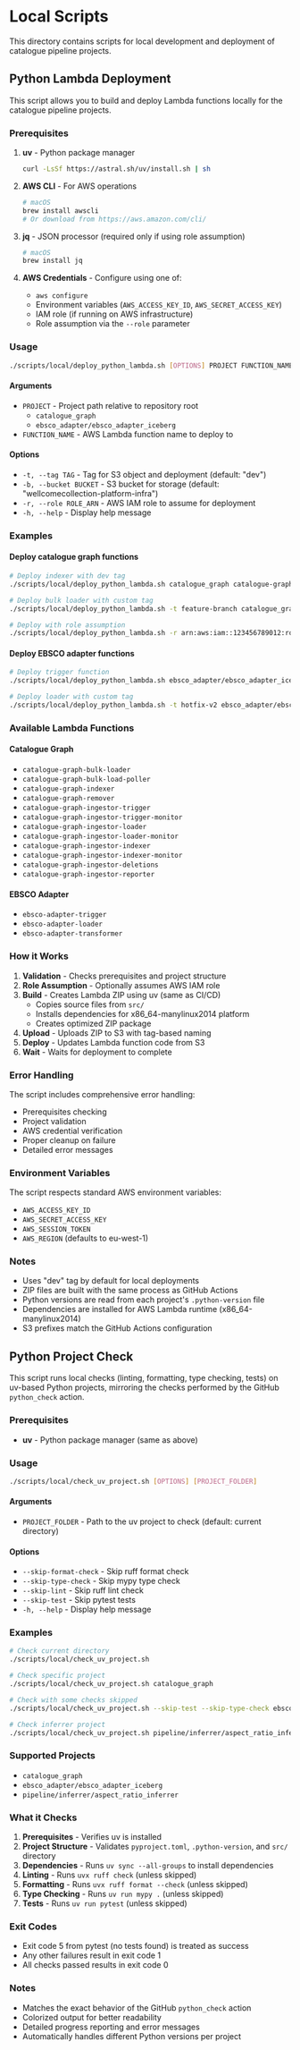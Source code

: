 # Local Scripts

This directory contains scripts for local development and deployment of catalogue pipeline projects.

## Python Lambda Deployment

This script allows you to build and deploy Lambda functions locally for the catalogue pipeline projects.

### Prerequisites

1. **uv** - Python package manager
   ```bash
   curl -LsSf https://astral.sh/uv/install.sh | sh
   ```

2. **AWS CLI** - For AWS operations
   ```bash
   # macOS
   brew install awscli
   # Or download from https://aws.amazon.com/cli/
   ```

3. **jq** - JSON processor (required only if using role assumption)
   ```bash
   # macOS
   brew install jq
   ```

4. **AWS Credentials** - Configure using one of:
   - `aws configure`
   - Environment variables (`AWS_ACCESS_KEY_ID`, `AWS_SECRET_ACCESS_KEY`)
   - IAM role (if running on AWS infrastructure)
   - Role assumption via the `--role` parameter

### Usage

```bash
./scripts/local/deploy_python_lambda.sh [OPTIONS] PROJECT FUNCTION_NAME
```

#### Arguments

- `PROJECT` - Project path relative to repository root
  - `catalogue_graph`
  - `ebsco_adapter/ebsco_adapter_iceberg`
- `FUNCTION_NAME` - AWS Lambda function name to deploy to

#### Options

- `-t, --tag TAG` - Tag for S3 object and deployment (default: "dev")
- `-b, --bucket BUCKET` - S3 bucket for storage (default: "wellcomecollection-platform-infra")
- `-r, --role ROLE_ARN` - AWS IAM role to assume for deployment
- `-h, --help` - Display help message

### Examples

#### Deploy catalogue graph functions

```bash
# Deploy indexer with dev tag
./scripts/local/deploy_python_lambda.sh catalogue_graph catalogue-graph-indexer

# Deploy bulk loader with custom tag
./scripts/local/deploy_python_lambda.sh -t feature-branch catalogue_graph catalogue-graph-bulk-loader

# Deploy with role assumption
./scripts/local/deploy_python_lambda.sh -r arn:aws:iam::123456789012:role/CatalogueGraphRole catalogue_graph catalogue-graph-indexer
```

#### Deploy EBSCO adapter functions

```bash
# Deploy trigger function
./scripts/local/deploy_python_lambda.sh ebsco_adapter/ebsco_adapter_iceberg ebsco-adapter-trigger

# Deploy loader with custom tag
./scripts/local/deploy_python_lambda.sh -t hotfix-v2 ebsco_adapter/ebsco_adapter_iceberg ebsco-adapter-loader
```

### Available Lambda Functions

#### Catalogue Graph
- `catalogue-graph-bulk-loader`
- `catalogue-graph-bulk-load-poller`
- `catalogue-graph-indexer`
- `catalogue-graph-remover`
- `catalogue-graph-ingestor-trigger`
- `catalogue-graph-ingestor-trigger-monitor`
- `catalogue-graph-ingestor-loader`
- `catalogue-graph-ingestor-loader-monitor`
- `catalogue-graph-ingestor-indexer`
- `catalogue-graph-ingestor-indexer-monitor`
- `catalogue-graph-ingestor-deletions`
- `catalogue-graph-ingestor-reporter`

#### EBSCO Adapter
- `ebsco-adapter-trigger`
- `ebsco-adapter-loader`
- `ebsco-adapter-transformer`

### How it Works

1. **Validation** - Checks prerequisites and project structure
2. **Role Assumption** - Optionally assumes AWS IAM role
3. **Build** - Creates Lambda ZIP using uv (same as CI/CD)
   - Copies source files from `src/`
   - Installs dependencies for x86_64-manylinux2014 platform
   - Creates optimized ZIP package
4. **Upload** - Uploads ZIP to S3 with tag-based naming
5. **Deploy** - Updates Lambda function code from S3
6. **Wait** - Waits for deployment to complete

### Error Handling

The script includes comprehensive error handling:
- Prerequisites checking
- Project validation
- AWS credential verification
- Proper cleanup on failure
- Detailed error messages

### Environment Variables

The script respects standard AWS environment variables:
- `AWS_ACCESS_KEY_ID`
- `AWS_SECRET_ACCESS_KEY`
- `AWS_SESSION_TOKEN`
- `AWS_REGION` (defaults to eu-west-1)

### Notes

- Uses "dev" tag by default for local deployments
- ZIP files are built with the same process as GitHub Actions
- Python versions are read from each project's `.python-version` file
- Dependencies are installed for AWS Lambda runtime (x86_64-manylinux2014)
- S3 prefixes match the GitHub Actions configuration

## Python Project Check

This script runs local checks (linting, formatting, type checking, tests) on uv-based Python projects, mirroring the checks performed by the GitHub `python_check` action.

### Prerequisites

- **uv** - Python package manager (same as above)

### Usage

```bash
./scripts/local/check_uv_project.sh [OPTIONS] [PROJECT_FOLDER]
```

#### Arguments

- `PROJECT_FOLDER` - Path to the uv project to check (default: current directory)

#### Options

- `--skip-format-check` - Skip ruff format check
- `--skip-type-check` - Skip mypy type check  
- `--skip-lint` - Skip ruff lint check
- `--skip-test` - Skip pytest tests
- `-h, --help` - Display help message

### Examples

```bash
# Check current directory
./scripts/local/check_uv_project.sh

# Check specific project
./scripts/local/check_uv_project.sh catalogue_graph

# Check with some checks skipped  
./scripts/local/check_uv_project.sh --skip-test --skip-type-check ebsco_adapter/ebsco_adapter_iceberg

# Check inferrer project
./scripts/local/check_uv_project.sh pipeline/inferrer/aspect_ratio_inferrer
```

### Supported Projects

- `catalogue_graph`
- `ebsco_adapter/ebsco_adapter_iceberg`  
- `pipeline/inferrer/aspect_ratio_inferrer`

### What it Checks

1. **Prerequisites** - Verifies uv is installed
2. **Project Structure** - Validates `pyproject.toml`, `.python-version`, and `src/` directory
3. **Dependencies** - Runs `uv sync --all-groups` to install dependencies
4. **Linting** - Runs `uvx ruff check` (unless skipped)
5. **Formatting** - Runs `uvx ruff format --check` (unless skipped)  
6. **Type Checking** - Runs `uv run mypy .` (unless skipped)
7. **Tests** - Runs `uv run pytest` (unless skipped)

### Exit Codes

- Exit code 5 from pytest (no tests found) is treated as success
- Any other failures result in exit code 1
- All checks passed results in exit code 0

### Notes

- Matches the exact behavior of the GitHub `python_check` action
- Colorized output for better readability
- Detailed progress reporting and error messages
- Automatically handles different Python versions per project
